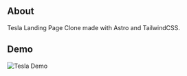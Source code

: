 ## About

Tesla Landing Page Clone made with Astro and TailwindCSS.

## Demo

![Tesla Demo](htpps://github.com/lamula21/astro-tesla-landing-page/public/demo.gif)
